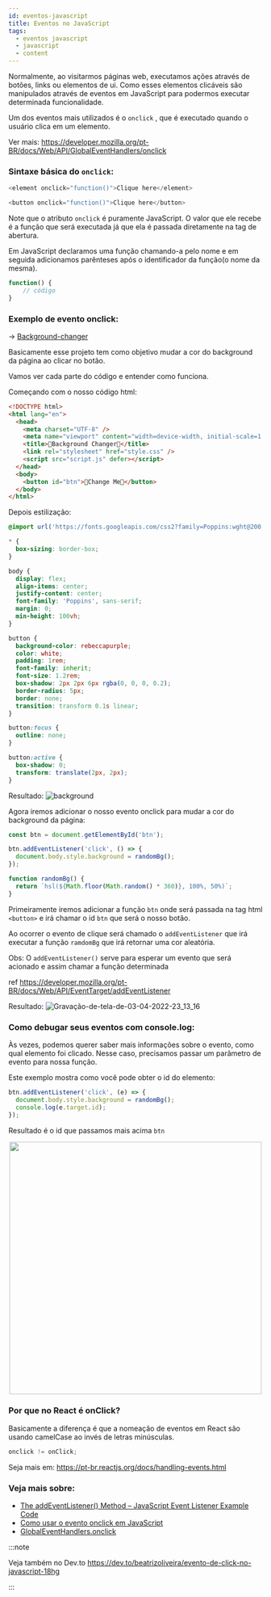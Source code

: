 ```yaml
---
id: eventos-javascript
title: Eventos no JavaScript
tags:
  - eventos javascript
  - javascript
  - content
---
```


Normalmente, ao visitarmos páginas web, executamos ações através de botões, links ou elementos de ui. Como esses elementos clicáveis são manipulados através de eventos em JavaScript para podermos executar determinada funcionalidade.

Um dos eventos mais utilizados é o `onclick` , que é executado quando o usuário clica em um elemento.

Ver mais: https://developer.mozilla.org/pt-BR/docs/Web/API/GlobalEventHandlers/onclick

### Sintaxe básica do `onclick`:

```js
<element onclick="function()">Clique here</element>
```

```js
<button onclick="function()">Clique here</button>
```

Note que o atributo `onclick` é puramente JavaScript. O valor que ele recebe é a função que será executada já que ela é passada diretamente na tag de abertura.

Em JavaScript declaramos uma função chamando-a pelo nome e em seguida adicionamos parênteses após o identificador da função(o nome da mesma).

```js
function() {
    // código
}
```

### Exemplo de evento onclick:

-> [Background-changer](https://github.com/biantris/10-PROJECTS-1-HOUR/blob/master/background-changer/script.js)

Basicamente esse projeto tem como objetivo mudar a cor do background da página ao clicar no botão.

Vamos ver cada parte do código e entender como funciona.

Começando com o nosso código html:

```html
<!DOCTYPE html>
<html lang="en">
  <head>
    <meta charset="UTF-8" />
    <meta name="viewport" content="width=device-width, initial-scale=1.0" />
    <title>🎨Background Changer🎨</title>
    <link rel="stylesheet" href="style.css" />
    <script src="script.js" defer></script>
  </head>
  <body>
    <button id="btn">🌈Change Me🌈</button>
  </body>
</html>
```

Depois estilização:

```css
@import url('https://fonts.googleapis.com/css2?family=Poppins:wght@200;400;600&display=swap');

* {
  box-sizing: border-box;
}

body {
  display: flex;
  align-items: center;
  justify-content: center;
  font-family: 'Poppins', sans-serif;
  margin: 0;
  min-height: 100vh;
}

button {
  background-color: rebeccapurple;
  color: white;
  padding: 1rem;
  font-family: inherit;
  font-size: 1.2rem;
  box-shadow: 2px 2px 6px rgba(0, 0, 0, 0.2);
  border-radius: 5px;
  border: none;
  transition: transform 0.1s linear;
}

button:focus {
  outline: none;
}

button:active {
  box-shadow: 0;
  transform: translate(2px, 2px);
}
```

Resultado:
![background](https://user-images.githubusercontent.com/65451957/161579487-15b86308-99f2-4891-81d9-953f5a505de8.png)

Agora iremos adicionar o nosso evento onclick para mudar a cor do background da página:

```js
const btn = document.getElementById('btn');

btn.addEventListener('click', () => {
  document.body.style.background = randomBg();
});

function randomBg() {
  return `hsl(${Math.floor(Math.random() * 360)}, 100%, 50%)`;
}
```

Primeiramente iremos adicionar a função `btn` onde será passada na tag html `<button>` e irá chamar o id `btn` que será o nosso botão.

Ao ocorrer o evento de clique será chamado o `addEventListener` que irá executar a função `ramdomBg` que irá retornar uma cor aleatória.

Obs: O `addEventListener()` serve para esperar um evento que será acionado e assim chamar a função determinada

ref https://developer.mozilla.org/pt-BR/docs/Web/API/EventTarget/addEventListener

Resultado:
![Gravação-de-tela-de-03-04-2022-23_13_16](https://user-images.githubusercontent.com/65451957/161579581-734054f0-074e-4e36-a1df-980fac2e2c7e.gif)

### Como debugar seus eventos com console.log:

Às vezes, podemos querer saber mais informações sobre o evento, como qual elemento foi clicado. Nesse caso, precisamos passar um parâmetro de evento para nossa função.

Este exemplo mostra como você pode obter o id do elemento:

```js
btn.addEventListener('click', (e) => {
  document.body.style.background = randomBg();
  console.log(e.target.id);
});
```

Resultado é o id que passamos mais acima `btn`

<div align="center" id="top"> 
    <img width="500" src="https://user-images.githubusercontent.com/65451957/161584791-57e5ec7b-73bc-4baf-9c1a-79f230ae0f87.png" />
</div>

### Por que no React é onClick?

Basicamente a diferença é que a nomeação de eventos em React são usando camelCase ao invés de letras minúsculas.

```js
onclick != onClick;
```

Seja mais em: https://pt-br.reactjs.org/docs/handling-events.html

### Veja mais sobre:

- [The addEventListener() Method – JavaScript Event Listener Example Code](https://www.freecodecamp.org/news/javascript-addeventlistener-example-code/)
- [Como usar o evento onclick em JavaScript](https://www.freecodecamp.org/portuguese/news/tutorial-sobre-button-onclick-em-html-e-evento-de-clique-em-javascript/#:~:text=O%20evento%20onclick%20executa%20determinada,tag%20de%20abertura%20do%20bot%C3%A3o)
- [GlobalEventHandlers.onclick](https://developer.mozilla.org/pt-BR/docs/Web/API/GlobalEventHandlers/onclick)

:::note

Veja também no Dev.to https://dev.to/beatrizoliveira/evento-de-click-no-javascript-18hg

:::
